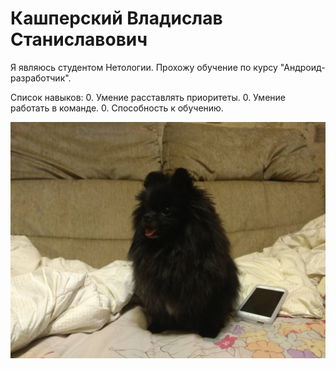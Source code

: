 # Кашперский Владислав Станиславович

Я являюсь студентом Нетологии. Прохожу обучение по курсу "Андроид-разработчик".

Список навыков:
0. Умение расставлять приоритеты.
0. Умение работать в команде.
0. Способность к обучению.


![IMG1.jpg](img/IMG1.jpg)
